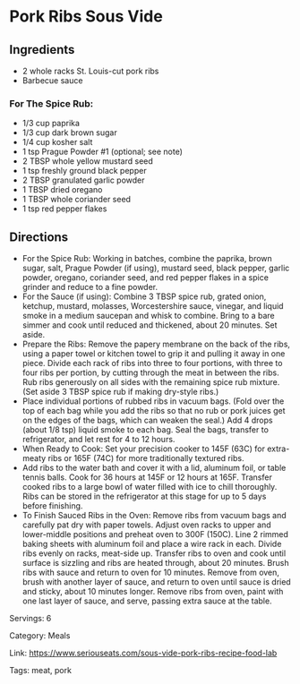 # Pork Ribs Sous Vide

## Ingredients

- 2 whole racks St. Louis-cut pork ribs
- Barbecue sauce

### For The Spice Rub:

- 1/3 cup paprika
- 1/3 cup dark brown sugar
- 1/4 cup kosher salt
- 1 tsp Prague Powder #1 (optional; see note)
- 2 TBSP whole yellow mustard seed
- 1 tsp freshly ground black pepper
- 2 TBSP granulated garlic powder
- 1 TBSP dried oregano
- 1 TBSP whole coriander seed
- 1 tsp red pepper flakes

## Directions

- For the Spice Rub: Working in batches, combine the paprika, brown sugar, salt, Prague Powder (if using), mustard seed, black pepper, garlic powder, oregano, coriander seed, and red pepper flakes in a spice grinder and reduce to a fine powder.
- For the Sauce (if using): Combine 3 TBSP spice rub, grated onion, ketchup, mustard, molasses, Worcestershire sauce, vinegar, and liquid smoke in a medium saucepan and whisk to combine. Bring to a bare simmer and cook until reduced and thickened, about 20 minutes. Set aside.
- Prepare the Ribs: Remove the papery membrane on the back of the ribs, using a paper towel or kitchen towel to grip it and pulling it away in one piece. Divide each rack of ribs into three to four portions, with three to four ribs per portion, by cutting through the meat in between the ribs. Rub ribs generously on all sides with the remaining spice rub mixture. (Set aside 3 TBSP spice rub if making dry-style ribs.)
- Place individual portions of rubbed ribs in vacuum bags. (Fold over the top of each bag while you add the ribs so that no rub or pork juices get on the edges of the bags, which can weaken the seal.) Add 4 drops (about 1/8 tsp) liquid smoke to each bag. Seal the bags, transfer to refrigerator, and let rest for 4 to 12 hours.
- When Ready to Cook: Set your precision cooker to 145F (63C) for extra-meaty ribs or 165F (74C) for more traditionally textured ribs.
- Add ribs to the water bath and cover it with a lid, aluminum foil, or table tennis balls. Cook for 36 hours at 145F or 12 hours at 165F. Transfer cooked ribs to a large bowl of water filled with ice to chill thoroughly. Ribs can be stored in the refrigerator at this stage for up to 5 days before finishing.
- To Finish Sauced Ribs in the Oven: Remove ribs from vacuum bags and carefully pat dry with paper towels. Adjust oven racks to upper and lower-middle positions and preheat oven to 300F (150C). Line 2 rimmed baking sheets with aluminum foil and place a wire rack in each. Divide ribs evenly on racks, meat-side up. Transfer ribs to oven and cook until surface is sizzling and ribs are heated through, about 20 minutes. Brush ribs with sauce and return to oven for 10 minutes. Remove from oven, brush with another layer of sauce, and return to oven until sauce is dried and sticky, about 10 minutes longer. Remove ribs from oven, paint with one last layer of sauce, and serve, passing extra sauce at the table.

Servings: 6

Category: Meals

Link: https://www.seriouseats.com/sous-vide-pork-ribs-recipe-food-lab

Tags: meat, pork

